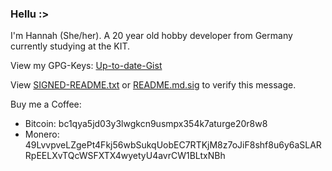 ### Hellu :>

I'm Hannah (She/her). A 20 year old hobby developer from Germany currently studying at the KIT.


View my GPG-Keys: [Up-to-date-Gist](https://url.rennersh.de/pgp-keys?github)

View [SIGNED-README.txt](https://github.com/MartianInGreen/MartianInGreen/blob/main/SIGNED-README.txt) or [README.md.sig](https://github.com/MartianInGreen/MartianInGreen/blob/main/README.md.sig) to verify this message.

Buy me a Coffee:
- Bitcoin: bc1qya5jd03y3lwgkcn9usmpx354k7aturge20r8w8
- Monero: 49LvvpveLZgePt4Fkj56wbSukqUobEC7RTKjM8z7oJiF8shf8u6y6aSLARRpEELXvTQcWSFXTX4wyetyU4avrCW1BLtxNBh
